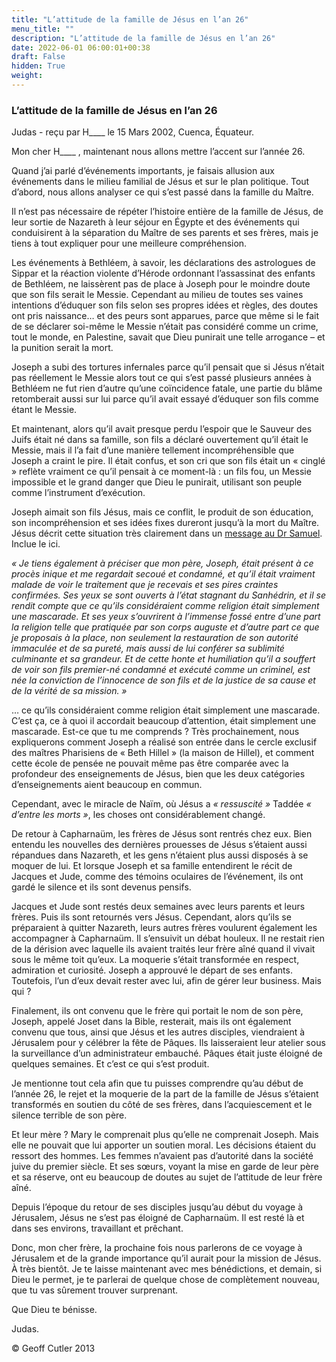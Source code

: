 ```yaml
---
title: "L’attitude de la famille de Jésus en l’an 26"
menu_title: ""
description: "L’attitude de la famille de Jésus en l’an 26"
date: 2022-06-01 06:00:01+00:38
draft: False
hidden: True
weight:
---
```

### L’attitude de la famille de Jésus en l’an 26

Judas - reçu par H____ le 15 Mars 2002, Cuenca, Équateur.

Mon cher H____ , maintenant nous allons mettre l’accent sur l’année 26.

Quand j’ai parlé d’événements importants, je faisais allusion aux événements dans le milieu familial de Jésus et sur le plan politique. Tout d’abord, nous allons analyser ce qui s’est passé dans la famille du Maître.

Il n’est pas nécessaire de répéter l’histoire entière de la famille de Jésus, de leur sortie de Nazareth à leur séjour en Égypte et des événements qui conduisirent à la séparation du Maître de ses parents et ses frères, mais je tiens à  tout expliquer pour une meilleure compréhension.

Les événements à Bethléem, à savoir, les déclarations des astrologues de Sippar et la réaction violente d’Hérode ordonnant l’assassinat des enfants de Bethléem, ne laissèrent pas de place à Joseph pour le moindre doute que son fils serait le Messie. Cependant au milieu de toutes ses vaines intentions d’éduquer son fils selon ses propres idées et règles, des doutes ont pris naissance… et des peurs sont apparues, parce que même si le fait de se déclarer soi-même le Messie n’était pas considéré comme un crime, tout le monde, en Palestine, savait que Dieu punirait une telle arrogance – et la punition serait la mort.

Joseph a subi des tortures infernales parce qu’il pensait que si Jésus n’était pas réellement le Messie alors tout ce qui s’est passé plusieurs années à Bethléem ne fut rien d’autre qu’une coïncidence fatale, une partie du blâme retomberait aussi sur lui parce qu’il avait essayé d’éduquer son fils comme étant le Messie.

Et maintenant, alors qu’il avait presque perdu l’espoir que le Sauveur des Juifs était né dans sa famille, son fils a déclaré ouvertement qu’il était le Messie, mais il l’a fait d’une manière tellement incompréhensible que Joseph a craint le pire. Il était confus, et son cri que son fils était un « cinglé » reflète vraiment ce qu’il pensait à ce moment-là : un fils fou, un Messie impossible et le grand danger que Dieu le punirait, utilisant son peuple comme l’instrument d’exécution.

Joseph aimait son fils Jésus, mais ce conflit, le produit de son éducation, son incompréhension et ses idées fixes dureront jusqu’à la mort du Maître. Jésus décrit cette situation très clairement dans un [message au Dr Samuel](/fr-samuels-messages/fr-revelations/fr-rev-25-1955-5-17-samuels-jesus/). Inclue le ici.

*« Je tiens également à préciser que mon père, Joseph, était présent à ce procès inique et me regardait secoué et condamné, et qu’il était vraiment malade de voir le traitement que je recevais et ses pires craintes confirmées. Ses yeux se sont ouverts à l’état stagnant du Sanhédrin, et il se rendit compte que ce qu’ils considéraient comme religion était simplement une mascarade. Et ses yeux s’ouvrirent à l’immense fossé entre d’une part la religion telle que pratiquée par son corps auguste et d’autre part ce que je proposais à la place, non seulement la restauration de son autorité immaculée et de sa pureté, mais aussi de lui conférer sa sublimité culminante et sa grandeur. Et de cette honte et humiliation qu’il a souffert de voir son fils premier-né condamné et exécuté comme un criminel, est née la conviction de l’innocence de son fils et de la justice de sa cause et de la vérité de sa mission. »*

… ce qu’ils considéraient comme religion était simplement une mascarade. C’est ça, ce à quoi il accordait beaucoup d’attention, était simplement une mascarade. Est-ce que tu me comprends ? Très prochainement, nous expliquerons comment Joseph a réalisé son entrée dans le cercle exclusif des maîtres Pharisiens de « Beth Hillel » (la maison de Hillel), et comment cette école de pensée ne pouvait même pas être comparée avec la profondeur des enseignements de Jésus, bien que les deux catégories d’enseignements aient beaucoup en commun.

Cependant, avec le miracle de Naïm, où Jésus a *« ressuscité »* Taddée *« d’entre les morts »*, les choses ont considérablement changé.

De retour à Capharnaüm, les frères de Jésus sont rentrés chez eux. Bien entendu les nouvelles des dernières prouesses de Jésus s’étaient aussi répandues dans Nazareth, et les gens n’étaient plus aussi disposés à se moquer de lui. Et lorsque Joseph et sa famille entendirent le récit de Jacques et Jude, comme des témoins oculaires de l’événement, ils ont gardé le silence et ils sont devenus pensifs.

Jacques et Jude sont restés deux semaines avec leurs parents et leurs frères. Puis ils sont retournés vers Jésus. Cependant, alors qu’ils se préparaient à quitter Nazareth, leurs autres frères voulurent également les accompagner à Capharnaüm. Il s’ensuivit un débat houleux. Il ne restait rien de la dérision avec laquelle ils avaient traités leur frère aîné quand il vivait sous le même toit qu’eux. La moquerie s’était transformée en respect, admiration et curiosité. Joseph a approuvé le départ de ses enfants. Toutefois, l’un d’eux devait rester avec lui, afin de gérer leur business. Mais qui ?

Finalement, ils ont convenu que le frère qui portait le nom de son père, Joseph, appelé Joset dans la Bible, resterait, mais ils ont également convenu que tous, ainsi que Jésus et les autres disciples, viendraient à Jérusalem pour y célébrer la fête de Pâques. Ils laisseraient leur atelier sous la surveillance d’un administrateur embauché. Pâques était juste éloigné de quelques semaines. Et c’est ce qui s’est produit.

Je mentionne tout cela afin que tu puisses comprendre qu’au début de l’année 26, le rejet et la moquerie de la part de la famille de Jésus s’étaient transformés en soutien du côté de ses frères, dans l’acquiescement et le silence terrible de son père.

Et leur mère ? Mary le comprenait plus qu’elle ne comprenait Joseph. Mais elle ne pouvait que lui apporter un soutien moral. Les décisions étaient du ressort des hommes. Les femmes n’avaient pas d’autorité dans la société juive du premier siècle. Et ses sœurs, voyant la mise en garde de leur père et sa réserve, ont eu beaucoup de doutes au sujet de l’attitude de leur frère aîné.

Depuis l’époque du retour de ses disciples jusqu’au début du voyage à Jérusalem, Jésus ne s’est pas éloigné de Capharnaüm. Il est resté là et dans ses environs, travaillant et prêchant.

Donc, mon cher frère, la prochaine fois nous parlerons de ce voyage à Jérusalem et de la grande importance qu’il aurait pour la mission de Jésus. À très bientôt. Je te laisse maintenant avec mes bénédictions, et demain, si Dieu le permet, je te parlerai de quelque chose de complètement nouveau, que tu vas sûrement trouver surprenant.

Que Dieu te bénisse.

Judas.

© Geoff Cutler 2013